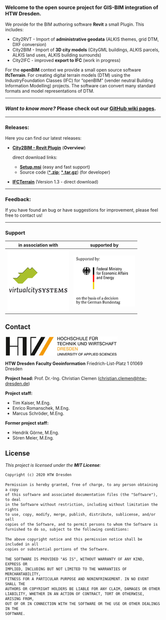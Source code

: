 ### Welcome to the open source project for **GIS-BIM integration** of  **HTW Dresden**. 

We provide for the BIM authoring software **Revit** a small Plugin. This includes:

- City2RVT - Import of **administrative geodata** (ALKIS themes, grid DTM, DXF conversion)
- City2BIM - Import of **3D city models** (CityGML buildings, ALKIS parcels, ALKIS land uses, ALKIS building surrounds)
- City2IFC - improved **export to IFC** (work in progress)

For the **openBIM** context we provide a small open source software **IfcTerrain**. For creating digital terrain models (DTM) using the IndustryFoundation Classes (IFC) for “openBIM” (vender neutral Building Information Modelling) projects. The software can convert many standard formats and model representations of DTM. 

---

### *Want to know more?* Please check out our [**GitHub wiki pages**](https://github.com/dd-bim/City2BIM/wiki).

---

### **Releases:**

Here you can find our latest releases:

- [**City2BIM - Revit Plugin**](https://github.com/dd-bim/City2BIM/releases/) (**Overview**)

  direct download links:

  - [**Setup.msi**](https://github.com/dd-bim/City2BIM/releases/download/v1.5.0/Setup_Revit_2020.msi) (easy and fast support)
  - Source code ([***.zip**](https://github.com/dd-bim/City2BIM/archive/refs/tags/v1.5.0.zip); [***.tar.gz**](https://github.com/dd-bim/City2BIM/archive/refs/tags/v1.5.0.tar.gz)) (for developer)

- [**IFCTerrain**](https://github.com/dd-bim/City2BIM/releases/download/v1.4.0/IFCTerrain_1_3.zip) (Version 1.3 - direct download)

---

### Feedback:

If you have found an bug or have suggestions for improvement, please feel free to contact us!

---

### Support

| in association with                      | supported by                                                 |
| ---------------------------------------- | ------------------------------------------------------------ |
| <img src="doc/pic/vcs.png" width="200"/> | <img src="doc/pic/BMWi_4C_Gef_en.jpg" align=center width="200"/> |

## Contact

 ![HTWDD_Logo](doc/pic/logo_htwdd.jpg)  

**HTW Dresden**
**Faculty Geoinformation**
Friedrich-List-Platz 1
01069 Dresden

**Project head:** Prof. Dr.-Ing. Christian Clemen (<christian.clemen@htw-dresden.de>)

**Project staff:**

- Tim Kaiser, M.Eng.
- Enrico Romanschek, M.Eng.
- Marcus Schröder, M.Eng.

**Former project staff:**

- Hendrik Görne, M.Eng.
- Sören Meier, M.Eng.

## License

*This project is licensed under the **MIT License**:*

```
Copyright (c) 2020 HTW Dresden

Permission is hereby granted, free of charge, to any person obtaining a copy
of this software and associated documentation files (the "Software"), to deal
in the Software without restriction, including without limitation the rights
to use, copy, modify, merge, publish, distribute, sublicense, and/or sell
copies of the Software, and to permit persons to whom the Software is
furnished to do so, subject to the following conditions:

The above copyright notice and this permission notice shall be included in all
copies or substantial portions of the Software.

THE SOFTWARE IS PROVIDED "AS IS", WITHOUT WARRANTY OF ANY KIND, EXPRESS OR
IMPLIED, INCLUDING BUT NOT LIMITED TO THE WARRANTIES OF MERCHANTABILITY,
FITNESS FOR A PARTICULAR PURPOSE AND NONINFRINGEMENT. IN NO EVENT SHALL THE
AUTHORS OR COPYRIGHT HOLDERS BE LIABLE FOR ANY CLAIM, DAMAGES OR OTHER
LIABILITY, WHETHER IN AN ACTION OF CONTRACT, TORT OR OTHERWISE, ARISING FROM,
OUT OF OR IN CONNECTION WITH THE SOFTWARE OR THE USE OR OTHER DEALINGS IN THE
SOFTWARE.
```

